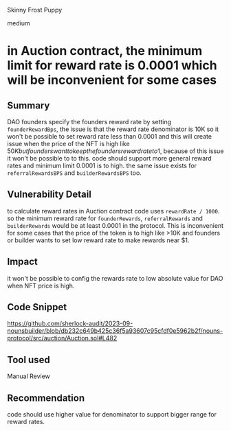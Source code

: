 Skinny Frost Puppy

medium

# in Auction contract, the minimum limit for reward rate is 0.0001 which will be inconvenient for some cases

## Summary
DAO founders specify the founders reward rate by setting `founderRewardBps`, the issue is that the reward rate denominator is 10K so it won't be possible to set reward rate less than 0.0001 and this will create issue when the price of the NFT is high like $50K but founders want to keep the founders reward rate to 1$, because of this issue it won't be possible to to this. code should support more general reward rates and minimum limit 0.0001 is to high.
the same issue exists for `referralRewardsBPS` and `builderRewardsBPS` too.

## Vulnerability Detail
to calculate reward rates in Auction contract code uses `rewardRate / 1000`. so the minimum reward rate for `founderRewards`, `referralRewards` and `builderRewards`  would be at least 0.0001 in the protocol. This is inconvenient for some cases that the price of the token is to high like >10K and founders or builder wants to set low reward rate to make rewards near $1.

## Impact
it won't be possible to config the rewards rate to low absolute value for DAO when NFT price is high.

## Code Snippet
https://github.com/sherlock-audit/2023-09-nounsbuilder/blob/db232c649b425c36f5a93607c95cfdf0e5962b2f/nouns-protocol/src/auction/Auction.sol#L482

## Tool used
Manual Review

## Recommendation
code should use higher value for denominator to support bigger range for reward rates.